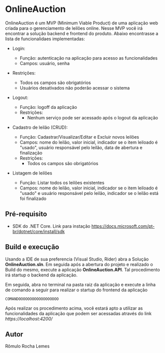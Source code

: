 # OnlineAuction

OnlineAuction é um MVP (Minimum Viable Product) de uma aplicação web criada para o gerenciamento de leilões online. 
Nesse MVP você irá encontrar a solução backend e frontend do produto. 
Abaixo encontrasse a lista de funcionalidaes implementadas:

- Login:
  - Função: autenticação na aplicação para acesso as funcionalidades
  - Campos: usuário, senha
- Restrições:
  - Todos os campos são obrigatórios
  - Usuários desativados não poderão acessar o sistema

- Logout:
  - Função: logoff da aplicação
  - Restrições:
    - Nenhum serviço pode ser acessado após o logout da aplicação

- Cadastro de leilão (CRUD):
  - Função: Cadastrar/Visualizar/Editar e Excluir novos leilões
  - Campos: nome do leilão, valor inicial, indicador se o item leiloado é "usado", usuário responsável pelo leilão, data de abertura e finalização
  - Restrições:
    - Todos os campos são obrigatórios

- Listagem de leilões
  - Função: Listar todos os leilões existentes
  - Campos: nome do leilão, valor inicial, indicador se o item leiloado é "usado" e usuário responsável pelo leilão, indicador se o leilão está foi finalizado

## Pré-requisito

- SDK do .NET Core.
Link para instação https://docs.microsoft.com/pt-br/dotnet/core/install/sdk

## Build e execução

Usando a IDE de sua preferencia (Visual Studio, Rider) abra a Solução **OnlineAuction.sln**. Em seguida após a abertura do projeto e realizado o Build do mesmo, execute a aplicação **OnlineAuction.API**.
Tal procedimento irá startup o backend da aplicação.

Em seguida, abra no terminal na pasta raiz da aplicação e execute a linha de comando a seguir para realizar o startup do frontend da aplicação 

```
COMANDOOOOOOOOOOOOOOOOOO
``` 
 
Após realizar os procedimento acima, você estará apto a utilizar as funcionalidades da aplicação que podem ser acessadas através do link *https://localhost:4200/*


## Autor
Rômulo Rocha Lemes
